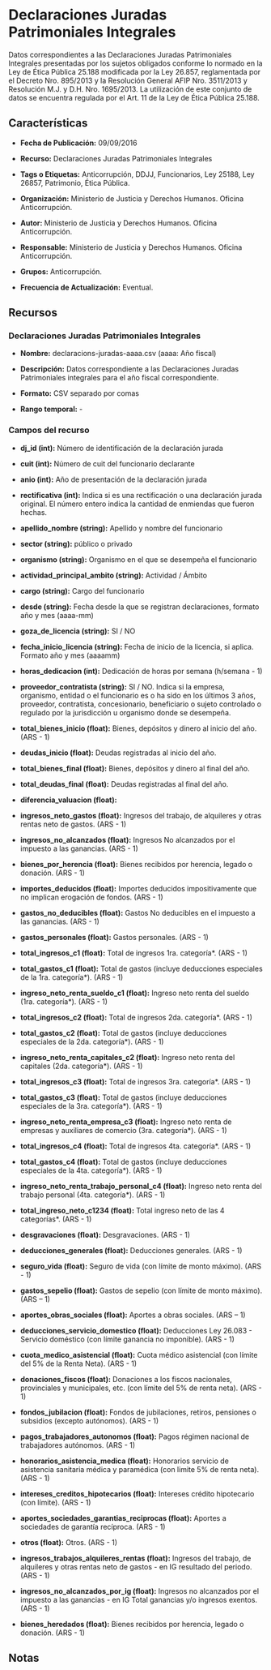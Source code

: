 Declaraciones Juradas Patrimoniales Integrales
==============================================

Datos correspondientes a las Declaraciones Juradas Patrimoniales Integrales presentadas por los sujetos obligados conforme lo normado en la Ley de Ética Pública 25.188 modificada por la Ley 26.857, reglamentada por el Decreto Nro. 895/2013 y la Resolución General AFIP Nro. 3511/2013 y Resolución M.J. y D.H. Nro. 1695/2013. La utilización de este conjunto de datos se encuentra regulada por el Art. 11 de la Ley de Ética Pública 25.188.

Características
---------------

-   **Fecha de Publicación:** 09/09/2016

-   **Recurso:** Declaraciones Juradas Patrimoniales Integrales

-   **Tags o Etiquetas:** Anticorrupción, DDJJ, Funcionarios, Ley 25188, Ley 26857, Patrimonio, Ética Pública.

-   **Organización:** Ministerio de Justicia y Derechos Humanos. Oficina Anticorrupción.

-   **Autor:** Ministerio de Justicia y Derechos Humanos. Oficina Anticorrupción.

-   **Responsable:** Ministerio de Justicia y Derechos Humanos. Oficina Anticorrupción.

-   **Grupos:** Anticorrupción.

-   **Frecuencia de Actualización:** Eventual.

Recursos
--------

### Declaraciones Juradas Patrimoniales Integrales

-   **Nombre:** declaracions-juradas-aaaa.csv (aaaa: Año fiscal)

-   **Descripción:** Datos correspondiente a las Declaraciones Juradas Patrimoniales integrales para el año fiscal correspondiente.

-   **Formato:** CSV separado por comas

-   **Rango temporal:** -

### Campos del recurso

-   **dj\_id (int):** Número de identificación de la declaración jurada

-   **cuit (int):** Número de cuit del funcionario declarante

-   **anio (int):** Año de presentación de la declaración jurada

-   **rectificativa (int):** Indica si es una rectificación o una declaración jurada original. El número entero indica la cantidad de enmiendas que fueron hechas.

-   **apellido\_nombre (string):** Apellido y nombre del funcionario

-   **sector (string):** público o privado

-   **organismo (string):** Organismo en el que se desempeña el funcionario

-   **actividad\_principal\_ambito (string):** Actividad / Ámbito

-   **cargo (string):** Cargo del funcionario

-   **desde (string):** Fecha desde la que se registran declaraciones, formato año y mes (aaaa-mm)

-   **goza\_de\_licencia (string):** SI / NO

-   **fecha\_inicio\_licencia (string):** Fecha de inicio de la licencia, si aplica. Formato año y mes (aaaamm)

-   **horas\_dedicacion (int):** Dedicación de horas por semana (h/semana - 1)

-   **proveedor\_contratista (string):** SI / NO. Indica si la empresa, organismo, entidad o el funcionario es o ha sido en los últimos 3 años, proveedor, contratista, concesionario, beneficiario o sujeto controlado o regulado por la jurisdicción u organismo donde se desempeña.

-   **total\_bienes\_inicio (float):** Bienes, depósitos y dinero al inicio del año. (ARS - 1)

-   **deudas\_inicio (float):** Deudas registradas al inicio del año.

-   **total\_bienes\_final (float):** Bienes, depósitos y dinero al final del año.

-   **total\_deudas\_final (float):** Deudas registradas al final del año.

-   **diferencia\_valuacion (float):**

-   **ingresos\_neto\_gastos (float):** Ingresos del trabajo, de alquileres y otras rentas neto de gastos. (ARS - 1)

-   **ingresos\_no\_alcanzados (float):** Ingresos No alcanzados por el impuesto a las ganancias. (ARS - 1)

-   **bienes\_por\_herencia (float):** Bienes recibidos por herencia, legado o donación. (ARS - 1)

-   **importes\_deducidos (float):** Importes deducidos impositivamente que no implican erogación de fondos. (ARS - 1)

-   **gastos\_no\_deducibles (float):** Gastos No deducibles en el impuesto a las ganancias. (ARS - 1)

-   **gastos\_personales (float):** Gastos personales. (ARS - 1)

-   **total\_ingresos\_c1 (float):** Total de ingresos 1ra. categoría\*. (ARS - 1)

-   **total\_gastos\_c1 (float):** Total de gastos (incluye deducciones especiales de la 1ra. categoría\*). (ARS - 1)

-   **ingreso\_neto\_renta\_sueldo\_c1 (float):** Ingreso neto renta del sueldo (1ra. categoría\*). (ARS - 1)

-   **total\_ingresos\_c2 (float):** Total de ingresos 2da. categoría\*. (ARS - 1)

-   **total\_gastos\_c2 (float):** Total de gastos (incluye deducciones especiales de la 2da. categoría\*). (ARS - 1)

-   **ingreso\_neto\_renta\_capitales\_c2 (float):** Ingreso neto renta del capitales (2da. categoría\*). (ARS - 1)

-   **total\_ingresos\_c3 (float):** Total de ingresos 3ra. categoría\*. (ARS - 1)

-   **total\_gastos\_c3 (float):** Total de gastos (incluye deducciones especiales de la 3ra. categoría\*). (ARS - 1)

-   **ingreso\_neto\_renta\_empresa\_c3 (float):** Ingreso neto renta de empresas y auxiliares de comercio (3ra. categoría\*). (ARS - 1)

-   **total\_ingresos\_c4 (float):** Total de ingresos 4ta. categoría\*. (ARS - 1)

-   **total\_gastos\_c4 (float):** Total de gastos (incluye deducciones especiales de la 4ta. categoría\*). (ARS - 1)

-   **ingreso\_neto\_renta\_trabajo\_personal\_c4 (float):** Ingreso neto renta del trabajo personal (4ta. categoría\*). (ARS - 1)

-   **total\_ingreso\_neto\_c1234 (float):** Total ingreso neto de las 4 categorías\*. (ARS - 1)

-   **desgravaciones (float):** Desgravaciones. (ARS - 1)

-   **deducciones\_generales (float):** Deducciones generales. (ARS - 1)

-   **seguro\_vida (float):** Seguro de vida (con límite de monto máximo). (ARS - 1)

-   **gastos\_sepelio (float):** Gastos de sepelio (con límite de monto máximo). (ARS – 1)

-   **aportes\_obras\_sociales (float):** Aportes a obras sociales. (ARS – 1)

-   **deducciones\_servicio\_domestico (float):** Deducciones Ley 26.083 - Servicio doméstico (con límite ganancia no imponible). (ARS - 1)

-   **cuota\_medico\_asistencial (float):** Cuota médico asistencial (con límite del 5% de la Renta Neta). (ARS - 1)

-   **donaciones\_fiscos (float):** Donaciones a los fiscos nacionales, provinciales y municipales, etc. (con límite del 5% de renta neta). (ARS - 1)

-   **fondos\_jubilacion (float):** Fondos de jubilaciones, retiros, pensiones o subsidios (excepto autónomos). (ARS - 1)

-   **pagos\_trabajadores\_autonomos (float):** Pagos régimen nacional de trabajadores autónomos. (ARS - 1)

-   **honorarios\_asistencia\_medica (float):** Honorarios servicio de asistencia sanitaria médica y paramédica (con limite 5% de renta neta). (ARS - 1)

-   **intereses\_creditos\_hipotecarios (float):** Intereses crédito hipotecario (con límite). (ARS - 1)

-   **aportes\_sociedades\_garantias\_reciprocas (float):** Aportes a sociedades de garantía recíproca. (ARS - 1)

-   **otros (float):** Otros. (ARS - 1)

-   **ingresos\_trabajos\_alquileres\_rentas (float):** Ingresos del trabajo, de alquileres y otras rentas neto de gastos - en IG resultado del periodo. (ARS - 1)

-   **ingresos\_no\_alcanzados\_por\_ig (float):** Ingresos no alcanzados por el impuesto a las ganancias - en IG Total ganancias y/o ingresos exentos. (ARS - 1)

-   **bienes\_heredados (float):** Bienes recibidos por herencia, legado o donación. (ARS - 1)

Notas
-----
